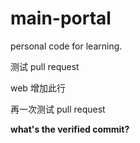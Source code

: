 # main-portal
personal code for learning.


测试 pull request

web 增加此行

再一次测试 pull request

**what's the verified commit?**
